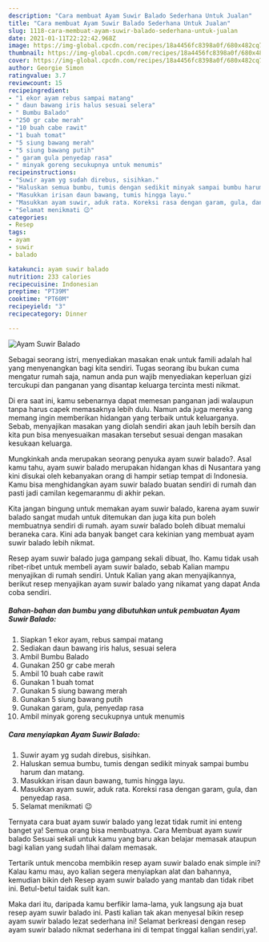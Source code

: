 ```yaml
---
description: "Cara membuat Ayam Suwir Balado Sederhana Untuk Jualan"
title: "Cara membuat Ayam Suwir Balado Sederhana Untuk Jualan"
slug: 1118-cara-membuat-ayam-suwir-balado-sederhana-untuk-jualan
date: 2021-01-11T22:22:42.968Z
image: https://img-global.cpcdn.com/recipes/18a4456fc8398a0f/680x482cq70/ayam-suwir-balado-foto-resep-utama.jpg
thumbnail: https://img-global.cpcdn.com/recipes/18a4456fc8398a0f/680x482cq70/ayam-suwir-balado-foto-resep-utama.jpg
cover: https://img-global.cpcdn.com/recipes/18a4456fc8398a0f/680x482cq70/ayam-suwir-balado-foto-resep-utama.jpg
author: Georgie Simon
ratingvalue: 3.7
reviewcount: 15
recipeingredient:
- "1 ekor ayam rebus sampai matang"
- " daun bawang iris halus sesuai selera"
- " Bumbu Balado"
- "250 gr cabe merah"
- "10 buah cabe rawit"
- "1 buah tomat"
- "5 siung bawang merah"
- "5 siung bawang putih"
- " garam gula penyedap rasa"
- " minyak goreng secukupnya untuk menumis"
recipeinstructions:
- "Suwir ayam yg sudah direbus, sisihkan."
- "Haluskan semua bumbu, tumis dengan sedikit minyak sampai bumbu harum dan matang."
- "Masukkan irisan daun bawang, tumis hingga layu."
- "Masukkan ayam suwir, aduk rata. Koreksi rasa dengan garam, gula, dan penyedap rasa."
- "Selamat menikmati 😉"
categories:
- Resep
tags:
- ayam
- suwir
- balado

katakunci: ayam suwir balado 
nutrition: 233 calories
recipecuisine: Indonesian
preptime: "PT39M"
cooktime: "PT60M"
recipeyield: "3"
recipecategory: Dinner

---
```



![Ayam Suwir Balado](https://img-global.cpcdn.com/recipes/18a4456fc8398a0f/680x482cq70/ayam-suwir-balado-foto-resep-utama.jpg)

Sebagai seorang istri, menyediakan masakan enak untuk famili adalah hal yang menyenangkan bagi kita sendiri. Tugas seorang ibu bukan cuma mengatur rumah saja, namun anda pun wajib menyediakan keperluan gizi tercukupi dan panganan yang disantap keluarga tercinta mesti nikmat.

Di era  saat ini, kamu sebenarnya dapat memesan panganan jadi walaupun tanpa harus capek memasaknya lebih dulu. Namun ada juga mereka yang memang ingin memberikan hidangan yang terbaik untuk keluarganya. Sebab, menyajikan masakan yang diolah sendiri akan jauh lebih bersih dan kita pun bisa menyesuaikan masakan tersebut sesuai dengan masakan kesukaan keluarga. 



Mungkinkah anda merupakan seorang penyuka ayam suwir balado?. Asal kamu tahu, ayam suwir balado merupakan hidangan khas di Nusantara yang kini disukai oleh kebanyakan orang di hampir setiap tempat di Indonesia. Kamu bisa menghidangkan ayam suwir balado buatan sendiri di rumah dan pasti jadi camilan kegemaranmu di akhir pekan.

Kita jangan bingung untuk memakan ayam suwir balado, karena ayam suwir balado sangat mudah untuk ditemukan dan juga kita pun boleh membuatnya sendiri di rumah. ayam suwir balado boleh dibuat memalui beraneka cara. Kini ada banyak banget cara kekinian yang membuat ayam suwir balado lebih nikmat.

Resep ayam suwir balado juga gampang sekali dibuat, lho. Kamu tidak usah ribet-ribet untuk membeli ayam suwir balado, sebab Kalian mampu menyajikan di rumah sendiri. Untuk Kalian yang akan menyajikannya, berikut resep menyajikan ayam suwir balado yang nikamat yang dapat Anda coba sendiri.

<!--inarticleads1-->

##### Bahan-bahan dan bumbu yang dibutuhkan untuk pembuatan Ayam Suwir Balado:

1. Siapkan 1 ekor ayam, rebus sampai matang
1. Sediakan  daun bawang iris halus, sesuai selera
1. Ambil  Bumbu Balado
1. Gunakan 250 gr cabe merah
1. Ambil 10 buah cabe rawit
1. Gunakan 1 buah tomat
1. Gunakan 5 siung bawang merah
1. Gunakan 5 siung bawang putih
1. Gunakan  garam, gula, penyedap rasa
1. Ambil  minyak goreng secukupnya untuk menumis




<!--inarticleads2-->

##### Cara menyiapkan Ayam Suwir Balado:

1. Suwir ayam yg sudah direbus, sisihkan.
1. Haluskan semua bumbu, tumis dengan sedikit minyak sampai bumbu harum dan matang.
1. Masukkan irisan daun bawang, tumis hingga layu.
1. Masukkan ayam suwir, aduk rata. Koreksi rasa dengan garam, gula, dan penyedap rasa.
1. Selamat menikmati 😉




Ternyata cara buat ayam suwir balado yang lezat tidak rumit ini enteng banget ya! Semua orang bisa membuatnya. Cara Membuat ayam suwir balado Sesuai sekali untuk kamu yang baru akan belajar memasak ataupun bagi kalian yang sudah lihai dalam memasak.

Tertarik untuk mencoba membikin resep ayam suwir balado enak simple ini? Kalau kamu mau, ayo kalian segera menyiapkan alat dan bahannya, kemudian bikin deh Resep ayam suwir balado yang mantab dan tidak ribet ini. Betul-betul taidak sulit kan. 

Maka dari itu, daripada kamu berfikir lama-lama, yuk langsung aja buat resep ayam suwir balado ini. Pasti kalian tak akan menyesal bikin resep ayam suwir balado lezat sederhana ini! Selamat berkreasi dengan resep ayam suwir balado nikmat sederhana ini di tempat tinggal kalian sendiri,ya!.


